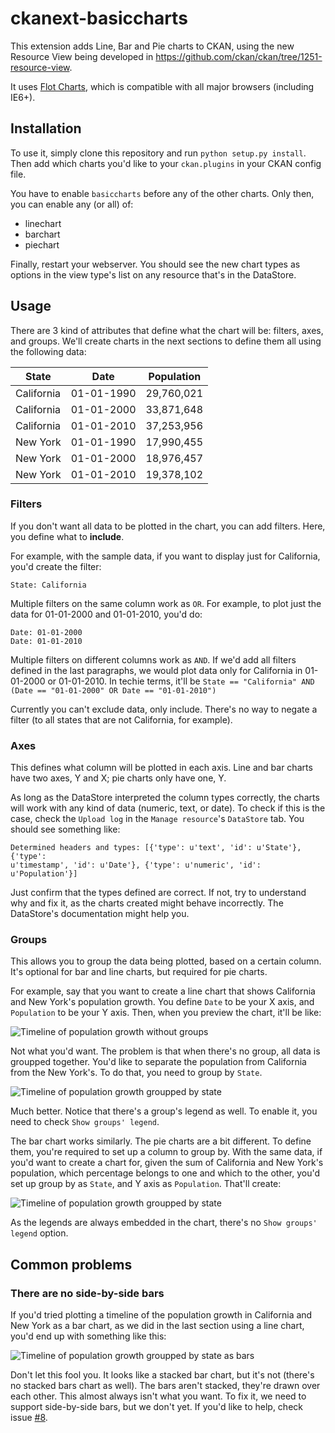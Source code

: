 ckanext-basiccharts
===================

This extension adds Line, Bar and Pie charts to CKAN, using the new Resource
View being developed in https://github.com/ckan/ckan/tree/1251-resource-view.

It uses [Flot Charts](http://www.flotcharts.org), which is compatible with all
major browsers (including IE6+).

Installation
------------

To use it, simply clone this repository and run ```python setup.py install```.
Then add which charts you'd like to your ```ckan.plugins``` in your CKAN config
file.

You have to enable ```basiccharts``` before any of the other charts. Only then,
you can enable any (or all) of:

* linechart
* barchart
* piechart

Finally, restart your webserver. You should see the new chart types as options
in the view type's list on any resource that's in the DataStore.

Usage
-----

There are 3 kind of attributes that define what the chart will be: filters,
axes, and groups. We'll create charts in the next sections to define them all
using the following data:

| State      | Date       | Population   |
|------------|------------|--------------|
| California | 01-01-1990 | 29,760,021   |
| California | 01-01-2000 | 33,871,648   |
| California | 01-01-2010 | 37,253,956   |
| New York   | 01-01-1990 | 17,990,455   |
| New York   | 01-01-2000 | 18,976,457   |
| New York   | 01-01-2010 | 19,378,102   |

### Filters

If you don't want all data to be plotted in the chart, you can add filters.
Here, you define what to **include**.

For example, with the sample data, if you want to display just for California,
you'd create the filter:

```
State: California
```

Multiple filters on the same column work as ```OR```. For example, to plot just
the data for 01-01-2000 and 01-01-2010, you'd do:

```
Date: 01-01-2000
Date: 01-01-2010
```

Multiple filters on different columns work as ```AND```. If we'd add all
filters defined in the last paragraphs, we would plot data only for California
in 01-01-2000 or 01-01-2010. In techie terms, it'll be ```State == "California"
AND (Date == "01-01-2000" OR Date == "01-01-2010")```

Currently you can't exclude data, only include. There's no way to negate a
filter (to all states that are not California, for example).

### Axes

This defines what column will be plotted in each axis. Line and bar charts have
two axes, Y and X; pie charts only have one, Y.

As long as the DataStore interpreted the column types correctly, the charts
will work with any kind of data (numeric, text, or date). To check if this is
the case, check the ```Upload log``` in the ```Manage resource```'s
```DataStore``` tab. You should see something like:

```
Determined headers and types: [{'type': u'text', 'id': u'State'}, {'type':
u'timestamp', 'id': u'Date'}, {'type': u'numeric', 'id': u'Population'}]
```

Just confirm that the types defined are correct. If not, try to understand why
and fix it, as the charts created might behave incorrectly. The DataStore's
documentation might help you.

### Groups

This allows you to group the data being plotted, based on a certain column.
It's optional for bar and line charts, but required for pie charts.

For example, say that you want to create a line chart that shows California and
New York's population growth. You define ```Date``` to be your X axis, and
```Population``` to be your Y axis. Then, when you preview the chart, it'll be
like:

![Timeline of population growth without groups](doc/img/linechart-date-population-no-groups.png)

Not what you'd want. The problem is that when there's no group, all data is
groupped together. You'd like to separate the population from California from
the New York's. To do that, you need to group by ```State```.

![Timeline of population growth groupped by state](doc/img/linechart-date-population-with-groups.png)

Much better. Notice that there's a group's legend as well. To enable it, you
need to check ```Show groups' legend```.

The bar chart works similarly. The pie charts are a bit different. To define
them, you're required to set up a column to group by. With the same data, if
you'd want to create a chart for, given the sum of California and New York's
population, which percentage belongs to one and which to the other, you'd set
up group by as ```State```, and Y axis as ```Population```. That'll create:

![Timeline of population growth groupped by state](doc/img/piechart-population-by-state.png)

As the legends are always embedded in the chart, there's no ```Show groups'
legend``` option.

Common problems
---------------

### There are no side-by-side bars

If you'd tried plotting a timeline of the population growth in California and
New York as a bar chart, as we did in the last section using a line chart,
you'd end up with something like this:

![Timeline of population growth groupped by state as bars](doc/img/barchart-date-population-with-groups-problem.png)

Don't let this fool you. It looks like a stacked bar chart, but it's not
(there's no stacked bars chart as well). The bars aren't stacked, they're
drawn over each other. This almost always isn't what you want. To fix it, we
need to support side-by-side bars, but we don't yet. If you'd like to help,
check issue [#8](https://github.com/ckan/ckanext-basiccharts/issues/8).
